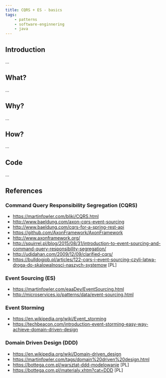 ```yaml
---
title: CQRS + ES - basics
tags:
    - patterns
    - software-enginnering
    - java
---
```


## Introduction

...

## What?

...

## Why?

...

## How?

...

## Code

...

## References

### Command Query Responsibility Segregation (CQRS)
- https://martinfowler.com/bliki/CQRS.html
- http://www.baeldung.com/axon-cqrs-event-sourcing
- http://www.baeldung.com/cqrs-for-a-spring-rest-api
- https://github.com/AxonFramework/AxonFramework
- http://www.axonframework.org/
- http://squirrel.pl/blog/2015/08/31/introduction-to-event-sourcing-and-command-query-responsibility-segregation/
- http://udidahan.com/2009/12/09/clarified-cqrs/
- https://bulldogjob.pl/articles/122-cqrs-i-event-sourcing-czyli-latwa-droga-do-skalowalnosci-naszych-systemow [PL]

### Event Sourcing (ES)
- https://martinfowler.com/eaaDev/EventSourcing.html
- http://microservices.io/patterns/data/event-sourcing.html

### Event Storming
- https://en.wikipedia.org/wiki/Event_storming
- https://techbeacon.com/introduction-event-storming-easy-way-achieve-domain-driven-design

### Domain Driven Design (DDD)
- https://en.wikipedia.org/wiki/Domain-driven_design
- https://martinfowler.com/tags/domain%20driven%20design.html
- https://bottega.com.pl/warsztat-ddd-modelowanie [PL]
- https://bottega.com.pl/materialy.xhtm?cat=DDD [PL]
